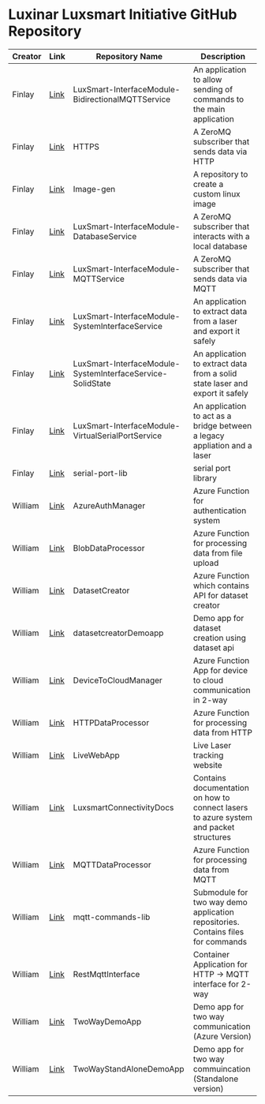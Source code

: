 # Luxinar Luxsmart Initiative GitHub Repository

| Creator | Link | Repository Name | Description |
|---------|------|-----------------|-------------|
| Finlay | [Link](https://github.com/Luxinar-Luxsmart/BidirectionalMQTTService) | LuxSmart-InterfaceModule-BidirectionalMQTTService | An application to allow sending of commands to the main application |
| Finlay | [Link](https://github.com/Luxinar-Luxsmart/HTTPS.git) | HTTPS | A ZeroMQ subscriber that sends data via HTTP |
| Finlay | [Link](https://github.com/Luxinar-Luxsmart/Image-gen) | Image-gen | A repository to create a custom linux image |
| Finlay | [Link](https://github.com/Luxinar-Luxsmart/LuxSmart-InterfaceModule-DatabaseService) | LuxSmart-InterfaceModule-DatabaseService | A ZeroMQ subscriber that interacts with a local database |
| Finlay | [Link](https://github.com/Luxinar-Luxsmart/LuxSmart-InterfaceModule-MQTTService) | LuxSmart-InterfaceModule-MQTTService | A ZeroMQ subscriber that sends data via MQTT |
| Finlay | [Link](https://github.com/Luxinar-Luxsmart/LuxSmart-InterfaceModule-SystemInterfaceService) | LuxSmart-InterfaceModule-SystemInterfaceService | An application to extract data from a laser and export it safely |
| Finlay | [Link](https://github.com/Luxinar-Luxsmart/LuxSmart-InterfaceModule-SystemInterfaceService-SolidState) | LuxSmart-InterfaceModule-SystemInterfaceService-SolidState | An application to extract data from a solid state laser and export it safely |
| Finlay | [Link](https://github.com/Luxinar-Luxsmart/LuxSmart-InterfaceModule-VirtualSerialPortService) | LuxSmart-InterfaceModule-VirtualSerialPortService | An application to act as a bridge between a legacy appliation and a laser |
| Finlay | [Link](https://github.com/Luxinar-Luxsmart/serial-port-lib) | serial-port-lib | serial port library |
| William | [Link](https://github.com/Luxinar-Luxsmart/AzureAuthManager) | AzureAuthManager | Azure Function for authentication system |
| William | [Link](https://github.com/Luxinar-Luxsmart/BlobDataProcessor) | BlobDataProcessor | Azure Function for processing data from file upload |
| William | [Link](https://github.com/Luxinar-Luxsmart/DatasetCreator) | DatasetCreator | Azure Function which contains API for dataset creator |
| William | [Link](https://github.com/Luxinar-Luxsmart/datasetcreatorDemoapp.git) | datasetcreatorDemoapp | Demo app for dataset creation using dataset api |
| William | [Link](https://github.com/Luxinar-Luxsmart/DeviceToCloudManager) | DeviceToCloudManager | Azure Function App for device to cloud communication in 2-way |
| William | [Link](https://github.com/Luxinar-Luxsmart/HTTPDataProcessor) | HTTPDataProcessor | Azure Function for processing data from HTTP |
| William | [Link](https://github.com/Luxinar-Luxsmart/LiveWebApp) | LiveWebApp | Live Laser tracking website |
| William | [Link](https://github.com/Luxinar-Luxsmart/LuxsmartConnectivityDocs) | LuxsmartConnectivityDocs | Contains documentation on how to connect lasers to azure system and packet structures |
| William | [Link](https://github.com/Luxinar-Luxsmart/MQTTDataProcessor) | MQTTDataProcessor | Azure Function for processing data from MQTT |
| William | [Link](https://github.com/Luxinar-Luxsmart/mqtt-commands-lib) | mqtt-commands-lib | Submodule for two way demo application repositories. Contains files for commands |
| William | [Link](https://github.com/Luxinar-Luxsmart/RestMqttInterface) | RestMqttInterface | Container Application for HTTP -> MQTT interface for 2-way |
| William | [Link](https://github.com/Luxinar-Luxsmart/TwoWayDemoApp) | TwoWayDemoApp | Demo app for two way communication (Azure Version) |
| William | [Link](https://github.com/Luxinar-Luxsmart/TwoWayStandAloneDemoApp) | TwoWayStandAloneDemoApp | Demo app for two way commuincation (Standalone version) |
